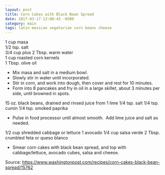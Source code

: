 ```yaml
---
layout: post
title: Corn Cakes with Black Bean Spread
date: 2017-03-17 13:08:43 -0500
category: main
tags: latin mexican vegetarian corn beans cheese
---
```

1 cup masa  
1/2 tsp. salt  
3/4 cup plus 2 Tbsp. warm water  
1 cup roasted corn kernels  
1 Tbsp. olive oil  
<ul>
 	<li>Mix masa and salt in a medium bowl.</li>
 	<li>Slowly stir in water until incorporated.</li>
 	<li>Stir in corn, and work into dough, then cover and rest for 10 minutes.</li>
 	<li>Form into 8 pancakes and fry in oil in a large skillet, about 3 minutes per side, until browned in spots.</li>
</ul>
15 oz. black beans, drained and rinsed  
juice from 1 lime  
1/4 tsp. salt  
1/4 tsp. cumin  
1/4 tsp. smoked paprika  
<ul>
 	<li>Pulse in food processor until almost smooth.  Add lime juice and salt as needed.</li>
</ul>
1/2 cup shredded cabbage or lettuce  
1 avocado  
1/4 cup salsa verde  
2 Tbsp. crumbled feta or queso blanco  
<ul>
 	<li>Smear corn cakes with black bean spread, and top with cabbage/lettuce, avocado cubes, salsa and cheese.</li>
</ul>
Source: <a href="https://www.washingtonpost.com/recipes/corn-cakes-black-bean-spread/15762">https://www.washingtonpost.com/recipes/corn-cakes-black-bean-spread/15762</a>
